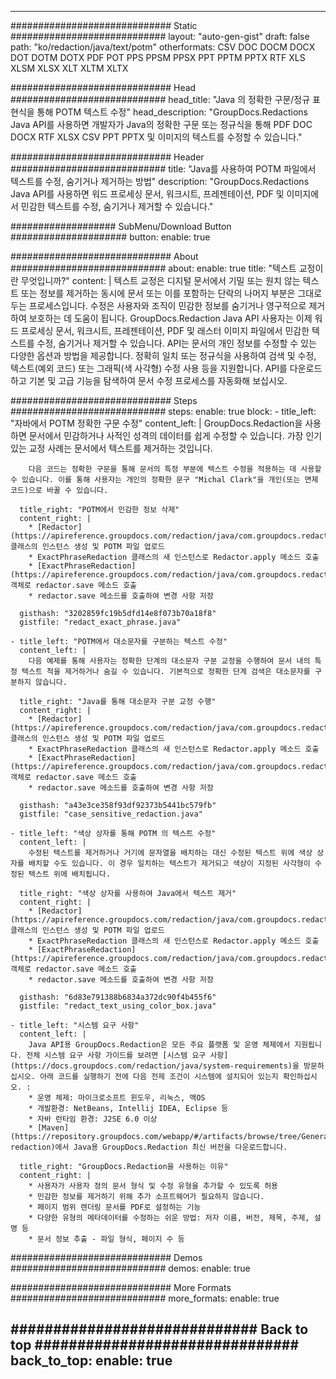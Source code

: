 













---
############################# Static ############################
layout: "auto-gen-gist"
draft: false
path: "ko/redaction/java/text/potm"
otherformats: CSV DOC DOCM DOCX DOT DOTM DOTX PDF POT PPS PPSM PPSX PPT PPTM PPTX RTF XLS XLSM XLSX XLT XLTM XLTX  

############################# Head ############################
head_title: "Java 의 정확한 구문/정규 표현식을 통해 POTM 텍스트 수정"
head_description: "GroupDocs.Redactions Java API를 사용하면 개발자가 Java의 정확한 구문 또는 정규식을 통해 PDF DOC DOCX RTF XLSX CSV PPT PPTX 및 이미지의 텍스트를 수정할 수 있습니다."

############################# Header ############################
title: "Java를 사용하여 POTM 파일에서 텍스트를 수정, 숨기거나 제거하는 방법"
description: "GroupDocs.Redactions Java API를 사용하면 워드 프로세싱 문서, 워크시트, 프레젠테이션, PDF 및 이미지에서 민감한 텍스트를 수정, 숨기거나 제거할 수 있습니다."

################### SubMenu/Download Button #####################
button:
    enable: true

############################# About ############################
about:
    enable: true
    title: "텍스트 교정이란 무엇입니까?"
    content: |
        텍스트 교정은 디지털 문서에서 기밀 또는 원치 않는 텍스트 또는 정보를 제거하는 동시에 문서 또는 이를 포함하는 단락의 나머지 부분은 그대로 두는 프로세스입니다. 수정은 사용자와 조직이 민감한 정보를 숨기거나 영구적으로 제거하여 보호하는 데 도움이 됩니다. GroupDocs.Redaction Java API 사용자는 이제 워드 프로세싱 문서, 워크시트, 프레젠테이션, PDF 및 래스터 이미지 파일에서 민감한 텍스트를 수정, 숨기거나 제거할 수 있습니다. API는 문서의 개인 정보를 수정할 수 있는 다양한 옵션과 방법을 제공합니다. 정확히 일치 또는 정규식을 사용하여 검색 및 수정, 텍스트(예외 코드) 또는 그래픽(색 사각형) 수정 사용 등을 지원합니다. API를 다운로드하고 기본 및 고급 기능을 탐색하여 문서 수정 프로세스를 자동화해 보십시오. 

############################# Steps ############################
steps:
    enable: true
    block:
    - title_left: "자바에서 POTM 정확한 구문 수정"
      content_left: |
        GroupDocs.Redaction을 사용하면 문서에서 민감하거나 사적인 성격의 데이터를 쉽게 수정할 수 있습니다. 가장 인기 있는 교정 사례는 문서에서 텍스트를 제거하는 것입니다. 

        다음 코드는 정확한 구문을 통해 문서의 특정 부분에 텍스트 수정을 적용하는 데 사용할 수 있습니다. 이를 통해 사용자는 개인의 정확한 문구 "Michal Clark"을 개인(또는 면제 코드)으로 바꿀 수 있습니다.

      title_right: "POTM에서 민감한 정보 삭제"
      content_right: |
        * [Redactor](https://apireference.groupdocs.com/redaction/java/com.groupdocs.redaction/Redactor) 클래스의 인스턴스 생성 및 POTM 파일 업로드
        * ExactPhraseRedaction 클래스의 새 인스턴스로 Redactor.apply 메소드 호출
        * [ExactPhraseRedaction](https://apireference.groupdocs.com/redaction/java/com.groupdocs.redaction.redactions/ExactPhraseRedaction) 객체로 redactor.save 메소드 호출
        * redactor.save 메소드를 호출하여 변경 사항 저장 

      gisthash: "3202859fc19b5dfd14e8f073b70a18f8"
      gistfile: "redact_exact_phrase.java"
      
    - title_left: "POTM에서 대소문자를 구분하는 텍스트 수정"
      content_left: |
        다음 예제를 통해 사용자는 정확한 단계의 대소문자 구분 교정을 수행하여 문서 내의 특정 텍스트 척을 제거하거나 숨길 수 있습니다. 기본적으로 정확한 단계 검색은 대소문자를 구분하지 않습니다. 
        
      title_right: "Java를 통해 대소문자 구분 교정 수행"
      content_right: |
        * [Redactor](https://apireference.groupdocs.com/redaction/java/com.groupdocs.redaction/Redactor) 클래스의 인스턴스 생성 및 POTM 파일 업로드
        * ExactPhraseRedaction 클래스의 새 인스턴스로 Redactor.apply 메소드 호출
        * [ExactPhraseRedaction](https://apireference.groupdocs.com/redaction/java/com.groupdocs.redaction.redactions/ExactPhraseRedaction) 객체로 redactor.save 메소드 호출
        * redactor.save 메소드를 호출하여 변경 사항 저장 
        
      gisthash: "a43e3ce358f93df92373b5441bc579fb"
      gistfile: "case_sensitive_redaction.java"

    - title_left: "색상 상자를 통해 POTM 의 텍스트 수정"
      content_left: |
        수정된 텍스트를 제거하거나 거기에 문자열을 배치하는 대신 수정된 텍스트 위에 색상 상자를 배치할 수도 있습니다. 이 경우 일치하는 텍스트가 제거되고 색상이 지정된 사각형이 수정된 텍스트 위에 배치됩니다.
        
      title_right: "색상 상자를 사용하여 Java에서 텍스트 제거"
      content_right: |
        * [Redactor](https://apireference.groupdocs.com/redaction/java/com.groupdocs.redaction/Redactor) 클래스의 인스턴스 생성 및 POTM 파일 업로드
        * ExactPhraseRedaction 클래스의 새 인스턴스로 Redactor.apply 메소드 호출
        * [ExactPhraseRedaction](https://apireference.groupdocs.com/redaction/java/com.groupdocs.redaction.redactions/ExactPhraseRedaction) 객체로 redactor.save 메소드 호출
        * redactor.save 메소드를 호출하여 변경 사항 저장 
        
      gisthash: "6d83e791388b6834a372dc90f4b455f6"
      gistfile: "redact_text_using_color_box.java"

    - title_left: "시스템 요구 사항"
      content_left: |
        Java API용 GroupDocs.Redaction은 모든 주요 플랫폼 및 운영 체제에서 지원됩니다. 전체 시스템 요구 사항 가이드를 보려면 [시스템 요구 사항](https://docs.groupdocs.com/redaction/java/system-requirements)을 방문하십시오. 아래 코드를 실행하기 전에 다음 전제 조건이 시스템에 설치되어 있는지 확인하십시오. :
        * 운영 체제: 마이크로소프트 윈도우, 리눅스, 맥OS
        * 개발환경: NetBeans, Intellij IDEA, Eclipse 등
        * 자바 런타임 환경: J2SE 6.0 이상
        * [Maven](https://repository.groupdocs.com/webapp/#/artifacts/browse/tree/General/repo/com/groupdocs/groupdocs-redaction)에서 Java용 GroupDocs.Redaction 최신 버전을 다운로드합니다.
        
      title_right: "GroupDocs.Redaction을 사용하는 이유"
      content_right: |
        * 사용자가 사용자 정의 문서 형식 및 수정 유형을 추가할 수 있도록 허용
        * 민감한 정보를 제거하기 위해 추가 소프트웨어가 필요하지 않습니다.
        * 페이지 범위 렌더링 문서를 PDF로 설정하는 기능
        * 다양한 유형의 메타데이터를 수정하는 쉬운 방법: 저자 이름, 버전, 제목, 주제, 설명 등
        * 문서 정보 추출 - 파일 형식, 페이지 수 등

############################# Demos ############################
demos:
    enable: true

############################# More Formats ############################
more_formats:
    enable: true

############################# Back to top ###############################
back_to_top:
    enable: true
---
